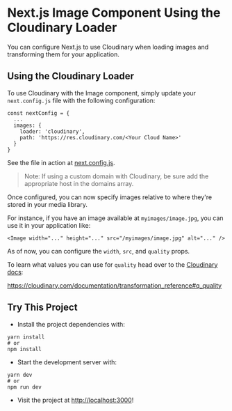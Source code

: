 # Next.js Image Component Using the Cloudinary Loader

You can configure Next.js to use Cloudinary when loading images and transforming them for your application.

## Using the Cloudinary Loader

To use Cloudinary with the Image component, simply update your `next.config.js` file with the following configuration:

```
const nextConfig = {
  ...
  images: {
    loader: 'cloudinary',
    path: 'https://res.cloudinary.com/<Your Cloud Name>'
  }
}
```

See the file in action at [next.config.js](next.config.js).

> Note: If using a custom domain with Cloudinary, be sure add the appropriate host in the domains array.

Once configured, you can now specify images relative to where they're stored in your media library.

For instance, if you have an image available at `myimages/image.jpg`, you can use it in your application like:

```
<Image width="..." height="..." src="/myimages/image.jpg" alt="..." />
```

As of now, you can configure the `width`, `src`, and `quality` props.

To learn what values you can use for `quality` head over to the [Cloudinary docs](https://cloudinary.com/documentation/transformation_reference#q_quality):

<https://cloudinary.com/documentation/transformation_reference#q_quality>

## Try This Project

* Install the project dependencies with:

```
yarn install
# or
npm install
```

* Start the development server with:

```
yarn dev
# or
npm run dev
```

* Visit the project at <http://localhost:3000>!
